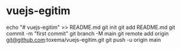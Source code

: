 # vuejs-egitim

echo "# vuejs-egitim" >> README.md
git init
git add README.md
git commit -m "first commit"
git branch -M main
git remote add origin git@github.com:toxema/vuejs-egitim.git
git push -u origin main
